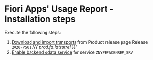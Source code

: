 # Fiori Apps' Usage Report - Installation steps

Execute the following steps:

1. [Download and import transports](../../inst/step-1.md) from Product release page Release `2020FPS01` /*{{ prod.fa.latestrel }}*/
2. [Enable backend odata service](../../inst/step-3.md) for service `ZNYPEFACENREP_SRV`